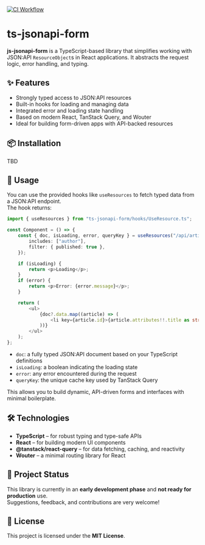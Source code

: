 [![CI Workflow](https://github.com/VloRyan/ts-jsonapi-form/actions/workflows/ci.workflow.yml/badge.svg)](https://github.com/VloRyan/ts-jsonapi-form/actions/workflows/ci.workflow.yml)

# ts-jsonapi-form

**js-jsonapi-form** is a TypeScript-based library that simplifies working with JSON:API `ResourceObject`s in React applications. It abstracts the request logic, error handling, and typing.

## ✨ Features

- Strongly typed access to JSON:API resources
- Built-in hooks for loading and managing data
- Integrated error and loading state handling
- Based on modern React, TanStack Query, and Wouter
- Ideal for building form-driven apps with API-backed resources

## 📦 Installation

TBD

## 🚀 Usage

You can use the provided hooks like `useResources` to fetch typed data from a JSON:API endpoint.  
The hook returns:

```ts
import { useResources } from "ts-jsonapi-form/hooks/UseResource.ts";

const Component = () => {
    const { doc, isLoading, error, queryKey } = useResources("/api/articles", {
        includes: ["author"],
        filter: { published: true },
    });

    if (isLoading) {
        return <p>Loading</p>;
    }
    if (error) {
        return <p>Error: {error.message}</p>;
    }

    return (
        <ul>
            {doc?.data.map((article) => (
                <li key={article.id}>{article.attributes!!.title as string}</li>
            ))}
        </ul>
    );
};
```

- `doc`: a fully typed JSON:API document based on your TypeScript definitions
- `isLoading`: a boolean indicating the loading state
- `error`: any error encountered during the request
- `queryKey`: the unique cache key used by TanStack Query

This allows you to build dynamic, API-driven forms and interfaces with minimal boilerplate.

## 🛠 Technologies

- **TypeScript** – for robust typing and type-safe APIs
- **React** – for building modern UI components
- **@tanstack/react-query** – for data fetching, caching, and reactivity
- **Wouter** – a minimal routing library for React

## 📌 Project Status

This library is currently in an **early development phase** and **not ready for production** use.  
Suggestions, feedback, and contributions are very welcome!

## 📄 License

This project is licensed under the **MIT License**.

